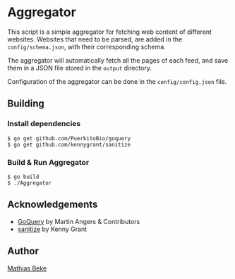 Aggregator
==========

This script is a simple aggregator for fetching web content of different websites.
Websites that need to be parsed, are added in the `config/schema.json`, with
their corresponding schema.

The aggregator will automatically fetch all the pages of each feed, and save them
in a JSON file stored in the `output` directory.

Configuration of the aggregator can be done in the `config/config.json` file.


Building
--------

### Install dependencies 

    $ go get github.com/PuerkitoBio/goquery
    $ go get github.com/kennygrant/sanitize



### Build & Run Aggregator

    $ go build
    $ ./Aggregator


Acknowledgements
----------------

* [GoQuery](https://github.com/PuerkitoBio/goquery) by Martin Angers & Contributors
* [sanitize](https://github.com/kennygrant/sanitize) by Kenny Grant


Author
------

[Mathias Beke](http://denbeke.be)
